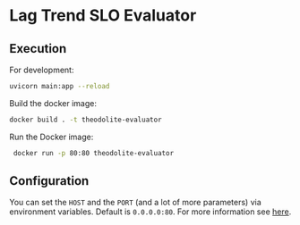 # Lag Trend SLO Evaluator

## Execution

For development:

```sh
uvicorn main:app --reload
```

Build the docker image:

```sh
docker build . -t theodolite-evaluator
```

Run the Docker image:

```sh
 docker run -p 80:80 theodolite-evaluator
```

## Configuration

You can set the `HOST` and the `PORT` (and a lot of more parameters) via environment variables. Default is `0.0.0.0:80`.
For more information see [here](https://github.com/tiangolo/uvicorn-gunicorn-fastapi-docker#advanced-usage).
